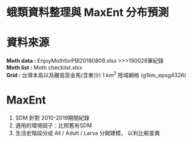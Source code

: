 # 蛾類資料整理與 MaxEnt 分布預測  

# 資料來源
**Moth data :** EnjoyMothforPBI20180809.xlsx
    >>>190028筆紀錄  
**Moth list :** Moth checklist.xlsx  
**Grid :** 台灣本島以及離島澎金馬(含東沙) 1 km<sup>2</sup> 陸域網格 (g1km_epsg4326)  

# MaxEnt  
1. SDM 針對 2010-2019期間紀錄  
2. 適用的環境因子：比照舊有SDM  
3. 生活史階段分成 All / Adult / Larva 分開建模， 以利比較差異  
